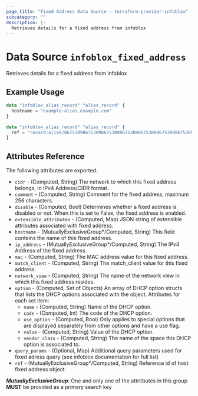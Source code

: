 ```yaml
---
page_title: "Fixed Address Data Source - terraform-provider-infoblox"
subcategory: ""
description: |-
  Retrieves details for a fixed address from infoblox
---
```


# Data Source `infoblox_fixed_address`

Retrieves details for a fixed address from infoblox

## Example Usage

```terraform
data "infoblox_alias_record" "alias_record" {
  hostname = "example-alias.example.com"
}
```

```terraform
data "infoblox_alias_record" "alias_record" {
  ref = "record:alias/867530986753098675309867530986753098675309867530986753098675309:example-alias.example.com/default"
}
```

## Attributes Reference

The following attributes are exported.

- `cidr` - (Computed, String) The network to which this fixed address belongs, in IPv4 Address/CIDR format.
- `comment` - (Computed, String) Comment for the fixed address; maximum 256 characters.
- `disable` - (Computed, Bool) Determines whether a fixed address is disabled or not. When this is set to False, the fixed address is enabled.
- `extensible_attributes` - (Computed, Map) JSON string of extensible attributes associated with fixed address.
- `hostname` -  (MutuallyExclusiveGroup*/Computed, String) This field contains the name of this fixed address.
- `ip_address` -  (MutuallyExclusiveGroup*/Computed, String) The IPv4 Address of the fixed address.
- `mac` -  (Computed, String) The MAC address value for this fixed address.
- `match_client` -  (Computed, String) The match_client value for this fixed address.
- `network_view` -  (Computed, String) The name of the network view in which this fixed address resides.
- `option` - (Computed, Set of Objects) An array of DHCP option structs that lists the DHCP options associated with the object.  Attributes for each set item:
  - `name` - (Computed, String) Name of the DHCP option.
  - `code` - (Computed, Int) The code of the DHCP option.
  - `use_option` - (Computed, Bool) Only applies to special options that are displayed separately from other options and have a use flag.
  - `value` - (Computed, String) Value of the DHCP option.
  - `vendor_class` - (Computed, String) The name of the space this DHCP option is associated to.
- `query_params` - (Optional, Map) Additional query parameters used for fixed adress query (see infoblox documentation for full list)
- `ref` -  (MutuallyExclusiveGroup*/Computed, String) Reference id of host fixed address object.

**_MutuallyExclusiveGroup_**: One and only one of the attritbutes in this group **MUST** be provided as a primary search key